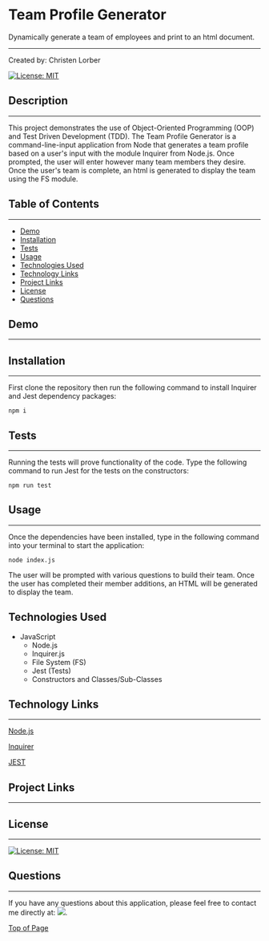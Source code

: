 # Team Profile Generator
Dynamically generate a team of employees and print to an html document.

---

Created by: Christen Lorber

[![License: MIT](https://img.shields.io/badge/License-MIT-yellow.svg)](https://opensource.org/licenses/MIT)



## Description
---
This project demonstrates the use of Object-Oriented Programming (OOP) and Test Driven Development (TDD). The Team Profile Generator is a command-line-input application from Node that generates a team profile based on a user's input with the module Inquirer from Node.js. Once prompted, the user will enter however many team members they desire. Once the user's team is complete, an html is generated to display the team using the FS module. 

## Table of Contents
---
* [Demo](#demo)
* [Installation](#installation)
* [Tests](#tests)
* [Usage](#usage)
* [Technologies Used](#technologies-used)
* [Technology Links](#technology-links)
* [Project Links](#project-links)
* [License](#license)
* [Questions](#questions)

## Demo
---


## Installation
---

First clone the repository then run the following command to install Inquirer and Jest dependency packages:
```
npm i
```


## Tests
---

Running the tests will prove functionality of the code. Type the following command to run Jest for the tests on the constructors:
```
npm run test
```

## Usage
---

Once the dependencies have been installed, type in the following command into your terminal to start the application:
```
node index.js
```

The user will be prompted with various questions to build their team. Once the user has completed their member additions, an HTML will be generated to display the team.

## Technologies Used

* JavaScript
    - Node.js
    - Inquirer.js
    - File System (FS)
    - Jest (Tests)
    - Constructors and Classes/Sub-Classes

## Technology Links
---

<a href="https://nodejs.org/en/" target="_blank">Node.js</a>

<a href="https://www.npmjs.com/package/inquirer" target="_blank">Inquirer</a>

<a href="https://jestjs.io/" target="_blank">JEST</a>


## Project Links
---

## License
---

[![License: MIT](https://img.shields.io/badge/License-MIT-yellow.svg)](https://opensource.org/licenses/MIT)

## Questions
---

If you have any questions about this application, please feel free to contact me directly at:  <a href="mailto: christenmlorber@gmail.com"><img src="https://img.shields.io/badge/Gmail-D14836?style=for-the-badge&logo=gmail&logoColor=white"></a>.


[Top of Page](#team-profile-generator)